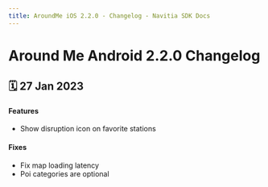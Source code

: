 ```yaml
---
title: AroundMe iOS 2.2.0 - Changelog - Navitia SDK Docs
---
```


# Around Me Android 2.2.0 Changelog

<h2>🗓 27 Jan 2023</h2>

#### Features
- Show disruption icon on favorite stations

#### Fixes
- Fix map loading latency
- Poi categories are optional
